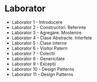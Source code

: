 # Laborator

* Laborator 1 - Introducere
* Laborator 2 - Constructori. Referinte
* Laborator 3 - Agregare. Mostenire
* Laborator 4 - Clase Abstracte. Interfete
* Laborator 5 - Clase interne
* Laborator 6 - Visitor Patern
* Laborator 7 - Colectii
* Laborator 8 - Genericitate
* Laborator 9 - Exceptii
* Laborator 10 - Design Patterns
* Laborator 11 - Design Patterns
